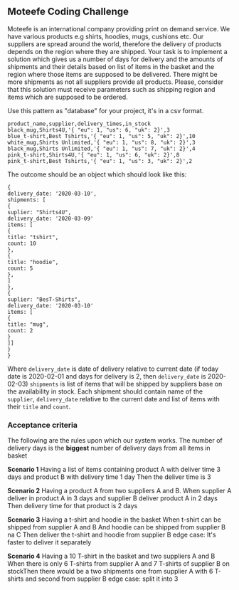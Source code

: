 ## Moteefe Coding Challenge
Moteefe is an international company providing print on demand service. We
have various products e.g
shirts, hoodies, mugs, cushions etc. Our suppliers are spread around the
world, therefore the delivery of
products depends on the region where they are shipped.
Your task is to implement a solution which gives us a number of days for
delivery and the amounts of shipments
and their details based on list of items in the basket and the region
where those items are supposed to be delivered.
There might be more shipments as not all suppliers provide all products.
Please, consider that this solution must receive parameters such as
shipping region and items which
are supposed to be ordered.

Use this pattern as "database" for your project, it's in a csv format.

````
product_name,supplier,delivery_times,in_stock
black_mug,Shirts4U,'{ "eu": 1, "us": 6, "uk": 2}',3
blue_t-shirt,Best Tshirts,'{ "eu": 1, "us": 5, "uk": 2}',10
white_mug,Shirts Unlimited,'{ "eu": 1, "us": 8, "uk": 2}',3
black_mug,Shirts Unlimited,'{ "eu": 1, "us": 7, "uk": 2}',4
pink_t-shirt,Shirts4U,'{ "eu": 1, "us": 6, "uk": 2}',8
pink_t-shirt,Best Tshirts,'{ "eu": 1, "us": 3, "uk": 2}',2
````


The outcome should be an object which should look like this:

````
{
delivery_date: '2020-03-10',
shipments: [
{
suplier: "Shirts4U",
delivery_date: '2020-03-09'
items: [
{
title: "tshirt",
count: 10
},
{
title: "hoodie",
count: 5
},
]
},
{
suplier: "BesT-Shirts",
delivery_date: '2020-03-10'
items: [
{
title: "mug",
count: 2
}
]]
}
}
````

Where
`delivery_date` is date of delivery relative to current date (if today
date is 2020-02-01 and days for delivery is 2, then `delivery_date` is
2020-02-03)
`shipments` is list of items that will be shipped by suppliers base on
the availability in stock. Each shipment should contain name of the
`supplier`,
`delivery_date` relative to the current date and list of items with their
`title` and `count`.

### Acceptance criteria
The following are the rules upon which our system works.
The number of delivery days is the **biggest** number of delivery days
from all items in basket

**Scenario 1**
Having a list of items containing product A with deliver time 3 days and
product B with delivery time 1 day
Then the deliver time is 3

**Scenario 2**
Having a product A from two suppliers A and B.
When supplier A deliver in product A in 3 days and supplier B deliver
product A in 2 days
Then delivery time for that product is 2 days

**Scenario 3**
Having a t-shirt and hoodie in the basket
When t-shirt can be shipped from supplier A and B
And hoodie can be shipped from supplier B na C
Then deliver the t-shirt and hoodie from supplier B
edge case: It's faster to deliver it separately

**Scenario 4**
Having a 10 T-shirt in the basket and two suppliers A and B
When there is only 6 T-shirts from supplier A and 7 T-shirts of supplier
B on stockThen there would be a two shipments one from supplier A with 6 T-shirts
and second from supplier B
edge case: split it into 3
